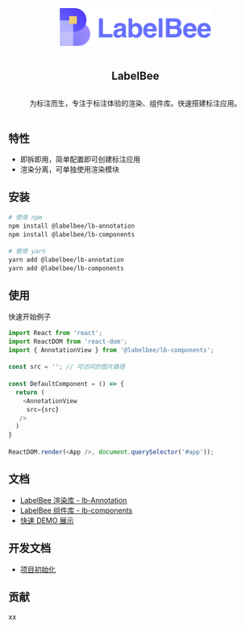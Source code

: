 <div align="center">
<article style="display: flex; flex-direction: column; align-items: center; justify-content: center;">
    <p align="center"><img width="300" src="./docs/assets/logo.svg" /></p>
    <h1 style="width: 100%; text-align: center;">LabelBee</h1>
    <p>为标注而生，专注于标注体验的渲染、组件库。快速搭建标注应用。</p>
</article>
</div>

## 特性

- 即拆即用，简单配置即可创建标注应用
- 渲染分离，可单独使用渲染模块


## 安装

```bash
# 使用 npm
npm install @labelbee/lb-annotation
npm install @labelbee/lb-components

# 使用 yarn
yarn add @labelbee/lb-annotation
yarn add @labelbee/lb-components
```


## 使用

快速开始例子

```js
import React from 'react';
import ReactDOM from 'react-dom';
import { AnnotationView } from '@labelbee/lb-components';

const src = ''; // 可访问的图片路径

const DefaultComponent = () => {
  return (
    <AnnotationView
     src={src}
   />
  )
}

ReactDOM.render(<App />, document.querySelector('#app'));
```

## 文档

- [LabelBee 渲染库 - lb-Annotation](./packages/lb-annotation/README.md)
- [LabelBee 组件库 - lb-components](./packages/lb-components/README.md)
- [快速 DEMO 展示](./packages/lb-demo/README.md)


## 开发文档

- [项目初始化](docs/develop.md)
## 贡献
xx